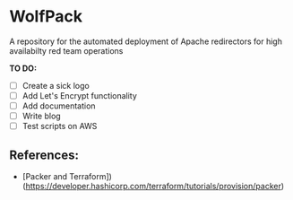 # WolfPack

A repository for the automated deployment of Apache redirectors for high availabilty red team operations

**TO DO:**

- [ ] Create a sick logo
- [ ] Add Let's Encrypt functionality
- [ ] Add documentation
- [ ] Write blog
- [ ] Test scripts on AWS

## References:

- [Packer and Terraform])(https://developer.hashicorp.com/terraform/tutorials/provision/packer)
